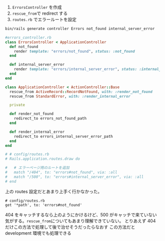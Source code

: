 1. `ErrorsController` を作成
2. `rescue_from`で redirect する
3. `routes.rb` でエラールートを設定

```sh
bin/rails generate controller Errors not_found internal_server_error
```

```rb
#errors_controller.rb
class ErrorsController < ApplicationController
  def not_found
    render template: "errors/not_found", status: :not_found
  end

  def internal_server_error
    render template: "errors/internal_server_error", status: :internal_server_error
  end
end
```

```rb
class ApplicationController < ActionController::Base
  rescue_from ActiveRecord::RecordNotFound, with: :render_not_found
  rescue_from StandardError, with: :render_internal_error

  private

  def render_not_found
    redirect_to errors_not_found_path
  end

  def render_internal_error
    redirect_to errors_internal_server_error_path
  end
end
```

```rb
# # config/routes.rb
# Rails.application.routes.draw do

#   # エラーページ用のルートを追加
#   match "/404", to: "errors#not_found", via: :all
#   match "/500", to: "errors#internal_server_error", via: :all
# end
```

上の routes 設定だとあまり上手く行かなかった。

```
# config/routes.rb
get '*path', to: 'errors#not_found'
```

404 をキャッチするなら上のようにかけるけど、500 がキャッチで来ていない気がする。`rescue_from`についてもあまり理解できていない。
とりあえず 404 だけこの方法で処理して後で治せそうだったらなおす
この方法だと development 環境でも処理できる
